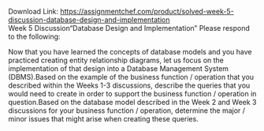 Download Link: https://assignmentchef.com/product/solved-week-5-discussion-database-design-and-implementation
<br>
Week 5 Discussion“Database Design and Implementation” Please respond to the following:

Now that you have learned the concepts of database models and you have practiced creating entity relationship diagrams, let us focus on the implementation of that design into a Database Management System (DBMS).Based on the example of the business function / operation that you described within the Weeks 1-3 discussions, describe the queries that you would need to create in order to support the business function / operation in question.Based on the database model described in the Week 2 and Week 3 discussions for your business function / operation, determine the major / minor issues that might arise when creating these queries.